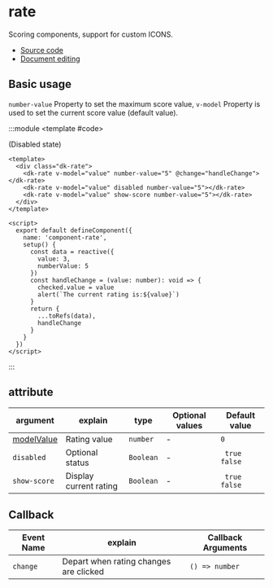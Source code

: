 # rate

Scoring components, support for custom ICONS.

- [Source code](https://github.com/dk-plus-ui/dk-plus-ui/tree/master/packages/components/dkrate)
- [Document editing](https://github.com/dk-plus-ui/dk-plus-ui/blob/master/docs/zh/components/dkrate.md)

## <a id="Basicusage">Basic usage</a>

`number-value` Property to set the maximum score value, `v-model` Property is used to set the current score value (default value).

:::module
<template #code>

<div class="dk-rate__docs">
<div><dk-rate v-model="value" number-value="5"></dk-rate></div>
<div><dk-rate v-model="value" disabled number-value="5"></dk-rate>(Disabled state)</div>
<div><dk-rate v-model="value" show-score number-value="5"></dk-rate></div>
</div>
</template>

```vue
<template>
  <div class="dk-rate">
    <dk-rate v-model="value" number-value="5" @change="handleChange"></dk-rate>
    <dk-rate v-model="value" disabled number-value="5"></dk-rate>
    <dk-rate v-model="value" show-score number-value="5"></dk-rate>
  </div>
</template>

<script>
  export default defineComponent({
    name: 'component-rate',
    setup() {
      const data = reactive({
        value: 3,
        numberValue: 5
      })
      const handleChange = (value: number): void => {
        checked.value = value
        alert(`The current rating is:${value}`)
      }
      return {
        ...toRefs(data),
        handleChange
      }
    }
  })
</script>
```

:::

## attribute

| argument                  | explain                | type      | Optional values | Default value    |
| ------------------------- | ---------------------- | --------- | --------------- | ---------------- |
| [modelValue](#Basicusage) | Rating value           | `number`  | -               | `0`              |
| `disabled`                | Optional status        | `Boolean` | -               | ` true` `false ` |
| `show-score`              | Display current rating | `Boolean` | -               | ` true` `false ` |

## Callback

| Event Name | explain                                | Callback Arguments |
| ---------- | -------------------------------------- | ------------------ |
| `change`   | Depart when rating changes are clicked | `() => number`     |
